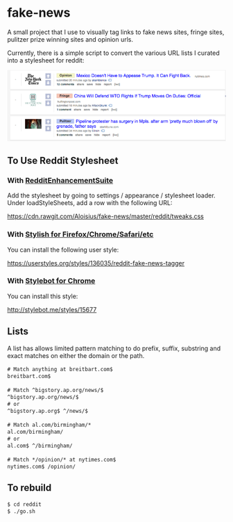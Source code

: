 # fake-news

A small project that I use to visually tag links to fake news sites,
fringe sites, pulitzer prize winning sites and opinion urls.

Currently, there is a simple script to convert the various URL
lists I curated into a stylesheet for reddit:

![](docs/screenshot.png?raw=true)


## To Use Reddit Stylesheet

### With [RedditEnhancementSuite](https://redditenhancementsuite.com)

Add the stylesheet by going to settings / appearance / stylesheet loader. Under loadStyleSheets, add a row with the following URL:

https://cdn.rawgit.com/Aloisius/fake-news/master/reddit/tweaks.css

### With [Stylish for Firefox/Chrome/Safari/etc](https://userstyles.org/)

You can install the following user style:

https://userstyles.org/styles/136035/reddit-fake-news-tagger

### With [Stylebot for Chrome](https://chrome.google.com/webstore/detail/stylebot/oiaejidbmkiecgbjeifoejpgmdaleoha)

You can install this style:

http://stylebot.me/styles/15677


## Lists

A list has allows limited pattern matching to do prefix, suffix,
substring and exact matches on either the domain or the path.

```
# Match anything at breitbart.com$
breitbart.com$

# Match ^bigstory.ap.org/news/$
^bigstory.ap.org/news/$
# or
^bigstory.ap.org$ ^/news/$

# Match al.com/birmingham/*
al.com/birmingham/
# or
al.com$ ^/birmingham/

# Match */opinion/* at nytimes.com$
nytimes.com$ /opinion/
```


## To rebuild

```
$ cd reddit
$ ./go.sh
```
